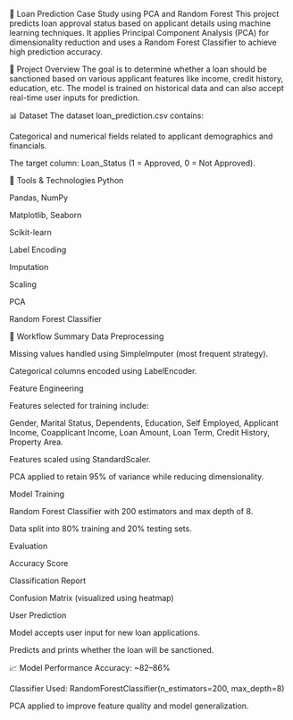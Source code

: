 🏦 Loan Prediction Case Study using PCA and Random Forest
This project predicts loan approval status based on applicant details using machine learning techniques. It applies Principal Component Analysis (PCA) for dimensionality reduction and uses a Random Forest Classifier to achieve high prediction accuracy.

📁 Project Overview
The goal is to determine whether a loan should be sanctioned based on various applicant features like income, credit history, education, etc. The model is trained on historical data and can also accept real-time user inputs for prediction.

📊 Dataset
The dataset loan_prediction.csv contains:

Categorical and numerical fields related to applicant demographics and financials.

The target column: Loan_Status (1 = Approved, 0 = Not Approved).

🧰 Tools & Technologies
Python

Pandas, NumPy

Matplotlib, Seaborn

Scikit-learn

Label Encoding

Imputation

Scaling

PCA

Random Forest Classifier

🧠 Workflow Summary
Data Preprocessing

Missing values handled using SimpleImputer (most frequent strategy).

Categorical columns encoded using LabelEncoder.

Feature Engineering

Features selected for training include:

Gender, Marital Status, Dependents, Education, Self Employed, Applicant Income, Coapplicant Income, Loan Amount, Loan Term, Credit History, Property Area.

Features scaled using StandardScaler.

PCA applied to retain 95% of variance while reducing dimensionality.

Model Training

Random Forest Classifier with 200 estimators and max depth of 8.

Data split into 80% training and 20% testing sets.

Evaluation

Accuracy Score

Classification Report

Confusion Matrix (visualized using heatmap)

User Prediction

Model accepts user input for new loan applications.

Predicts and prints whether the loan will be sanctioned.

📈 Model Performance
Accuracy: ~82–86%

Classifier Used: RandomForestClassifier(n_estimators=200, max_depth=8)

PCA applied to improve feature quality and model generalization.

